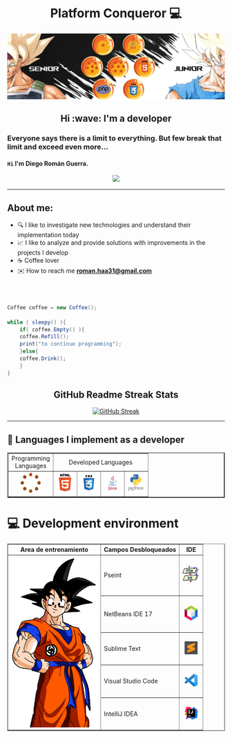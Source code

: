 <div id="header" align="center">
	
# __Platform Conqueror__ 	:computer:

</div>

<img src="img/1.2.png"/>

<h2 align="center" >Hi :wave: I'm a developer</h2>

###  Everyone says there is a limit to everything. But few break that limit and exceed even more...

#### `Hi` I'm Diego Román Guerra. 

<div align="center" >
	
![](https://komarev.com/ghpvc/?username=Roman31X&color=ed0000&style=plastic)

---

</div>

## About me:

- :mag: I like to investigate new technologies and understand their implementation today
- :chart_with_upwards_trend: I like to analyze and provide solutions with improvements in the projects I develop
- :coffee: Coffee lover
- :envelope: How to reach me **roman.haa31@gmail.com**
  
<br>
<div>

```java

Coffee coffee = new Coffee();

while ( sleepy() ){
    if( coffee.Empty() ){
	coffee.Refill();
	print("to continue programming");
    }else{
	coffee.Drink();
    }
}
```
	
</div>
<div align="center" >

## __GitHub Readme Streak Stats__

[![GitHub Streak](http://github-readme-streak-stats.herokuapp.com?user=Roman31X&theme=tokyonight-duo&border_radius=5&date_format=j%2Fn%5B%2FY%5D&card_width=500)](https://git.io/streak-stats)
 
</div>

---

## :paperclip: Languages I implement as a developer

<div align="Center">

<table border="2" >
	<tr>
		<td align="center" valign="middle" >Programming <br> Languages</td>
		<td colspan="4" align="center" valign="middle" >Developed Languages</td>
	</tr>
	<tr align="center" valign="middle" >
		<td><img width="50" heigth="50" src="Logo_Lenguajes/Lenguaje.gif"/></td>
		<td><img width="40" heigth="40" src="Logo_Lenguajes/HTML5_logo_and_wordmark.svg.png"/></td>
		<td><img width="40" heigth="40" src="Logo_Lenguajes/css3.png"/></td>
		<td><img width="40" heigth="40" src="Logo_Lenguajes/java-logo-1.png"/></td>
		<td><img width="40" heigth="40" src="Logo_Lenguajes/Python-Symbol_0.png"/></td>
	</tr>
</table>

 
</div>

# :computer: __Development environment__
<div>
<center>
  <table border="1" align="center">
    <tr>
	<th>Area de entrenamiento</th>
	<th>Campos Desbloqueados</th>
	<th>IDE</th>
   </tr>
    <tr>
   <td rowspan="5" align="center" valign="middle" ><img width="200" src="img/selecc.gif"/></td>
	<td>Pseint</td>
	<td align="center" valign="middle" ><img width="40" heigth="40" src="icons/pseint.png"/></td>
   </tr>
  <tr>
	   <td>NetBeans IDE 17</td>
	   <td align="center" valign="middle" ><img width="30" heigth="30"  src="icons/L1.png"/></td>
   </tr>
   <tr>
	   <td>Sublime Text</td>
	   <td align="center" valign="middle" ><img width="30" heigth="30" src="icons/s1.png"/></td>
   </tr>
   <tr>
	   <td>Visual Studio Code</td>
	   <td align="center" valign="middle" ><img width="30" heigth="30" src="icons/v1.png"/></td>
   </tr>
	   <tr>
	   <td>IntelliJ IDEA</td>
           <td align="center" valign="middle" ><img width="30" heigth="30" class="logo" src="icons/in.png"/></td>
	  </tr>
  </table>	
</center>	
</div>
